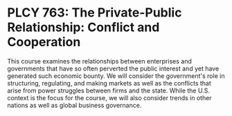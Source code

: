 # PLCY 763: The Private-Public Relationship: Conflict and Cooperation

This course examines the relationships between enterprises and governments that have so often perverted the public interest and yet have generated such economic bounty. We will consider the government's role in structuring, regulating, and making markets as well as the conflicts that arise from power struggles between firms and the state. While the U.S. context is the focus for the course, we will also consider trends in other nations as well as global business governance.